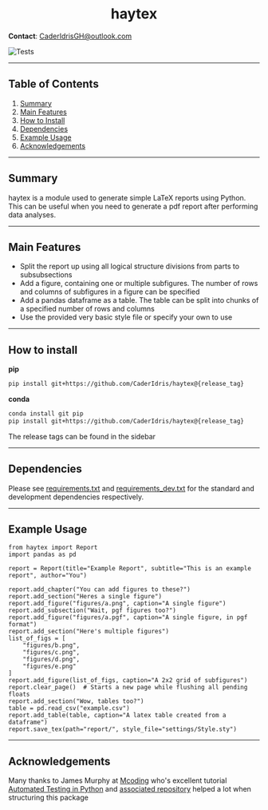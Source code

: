<h1 align="center">
	haytex
</h1>

**Contact**: [CaderIdrisGH@outlook.com](mailto:CaderIdrisGH@outlook.com)

![Tests](https://github.com/CaderIdris/haytex/actions/workflows/tests.yml/badge.svg)
 
---

## Table of Contents

1. [Summary](##summary)
1. [Main Features](##main-features)
1. [How to Install](##how-to-install)
1. [Dependencies](##dependencies)
1. [Example Usage](##example-usage)
1. [Acknowledgements](##acknowledgements)

---

## Summary

haytex is a module used to generate simple LaTeX reports using Python.
This can be useful when you need to generate a pdf report after performing data analyses.

---

## Main Features

- Split the report up using all logical structure divisions from parts to subsubsections
- Add a figure, containing one or multiple subfigures. The number of rows and columns of subfigures in a figure can be specified
- Add a pandas dataframe as a table. The table can be split into chunks of a specified number of rows and columns
- Use the provided very basic style file or specify your own to use

---

## How to install

**pip**

```bash
pip install git+https://github.com/CaderIdris/haytex@{release_tag}
```

**conda**
```bash
conda install git pip
pip install git+https://github.com/CaderIdris/haytex@{release_tag} 
```

The release tags can be found in the sidebar

---

## Dependencies

Please see [requirements.txt](./requirements.txt) and [requirements_dev.txt](./requirements_dev.txt) for the standard and development dependencies respectively.

---

## Example Usage

```python3
from haytex import Report
import pandas as pd

report = Report(title="Example Report", subtitle="This is an example report", author="You")

report.add_chapter("You can add figures to these?")
report.add_section("Heres a single figure")
report.add_figure("figures/a.png", caption="A single figure")
report.add_subsection("Wait, pgf figures too?")
report.add_figure("figures/a.pgf", caption="A single figure, in pgf format")
report.add_section("Here's multiple figures")
list_of_figs = [
	"figures/b.png",
	"figures/c.png",
	"figures/d.png",
	"figures/e.png"
]
report.add_figure(list_of_figs, caption="A 2x2 grid of subfigures")
report.clear_page()  # Starts a new page while flushing all pending floats
report.add_section("Wow, tables too?")
table = pd.read_csv("example.csv")
report.add_table(table, caption="A latex table created from a dataframe")
report.save_tex(path="report/", style_file="settings/Style.sty")
```

---

## Acknowledgements

Many thanks to James Murphy at [Mcoding](https://mcoding.io) who's excellent tutorial [Automated Testing in Python](https://www.youtube.com/watch?v=DhUpxWjOhME) and [associated repository](https://github.com/mCodingLLC/SlapThatLikeButton-TestingStarterProject) helped a lot when structuring this package
